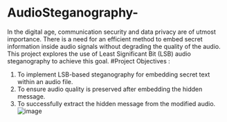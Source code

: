 # AudioSteganography-
In the digital age, communication security and data privacy are of utmost importance. There is a need for an efficient method to embed secret information inside audio signals without degrading the quality of the audio. This project explores the use of Least Significant Bit (LSB) audio steganography to achieve this goal.
#Project Objectives : 
1. To implement LSB-based steganography for embedding secret text within an audio file.
2. To ensure audio quality is preserved after embedding the hidden message.
3. To successfully extract the hidden message from the modified audio.
![image](https://github.com/user-attachments/assets/12614abf-f067-410f-90fe-fe46bdf1e0a5)
